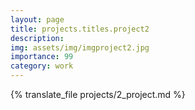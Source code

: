 ```yaml
---
layout: page
title: projects.titles.project2
description: 
img: assets/img/imgproject2.jpg
importance: 99
category: work
---
```


{% translate_file projects/2_project.md %}



